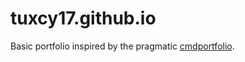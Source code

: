 # tuxcy17.github.io
Basic portfolio inspired by the pragmatic [cmdportfolio](https://github.com/siddarthsh/cmdportfolio).
